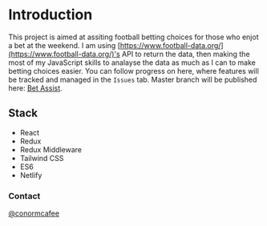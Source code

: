 # Introduction

This project is aimed at assiting football betting choices for those who enjot a bet at the weekend. I am using [https://www.football-data.org/](https://www.football-data.org/)'s API to return the data, then making the most of my JavaScript skills to analayse the data as much as I can to make betting choices easier. You can follow progress on here, where features will be tracked and managed in the `Issues` tab. Master branch will be published here: [Bet Assist](https://bet-assist.netlify.com/).

## Stack

- React
- Redux
- Redux Middleware
- Tailwind CSS
- ES6
- Netlify

### Contact

[@conormcafee](https://www.twitter.com/conormcafee)
